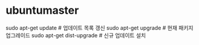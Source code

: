 # ubuntumaster

sudo apt-get update         # 업데이트 목록 갱신
sudo apt-get upgrade        # 현재 패키지 업그레이드
sudo apt-get dist-upgrade   # 신규 업데이트 설치
